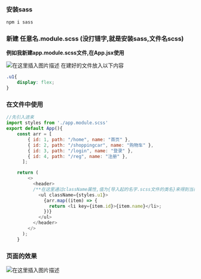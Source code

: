 ### 安装sass
```js
npm i sass
```
### 新建 任意名.module.scss (没打错字,就是安装sass,文件名scss)
**例如我新建app.module.scss文件,在App.jsx使用**

![在这里插入图片描述](https://img-blog.csdnimg.cn/e2ced49cd62142c28010c647ea884691.png)
在建好的文件放入以下内容
```css
.u1{
    display: flex;
}
```
### 在文件中使用
```js
//先引入进来
import styles from './app.module.scss'
export default App(){
	const arr = [
	    { id: 1, path: "/home", name: "首页" },
	    { id: 2, path: "/shoppingcar", name: "购物车" },
	    { id: 3, path: "/login", name: "登录" },
	    { id: 4, path: "/reg", name: "注册" },
	  ];

	return (
	    <>
	      <header>
	      /**在这里通过className属性,值为{导入起的名字.scss文件的类名}来得到当前css样式,通过scss文件可以起到样式隔离的效果,防止子组件样式被穿透*/
	        <ul className={styles.u1}>
	          {arr.map((item) => {
	            return <li key={item.id}>{item.name}</li>;
	          })}
	        </ul>
	      </header>
	    </>
	  );
	}
```
### 页面的效果
![在这里插入图片描述](https://img-blog.csdnimg.cn/70eb796a9ac540ad8c27311b572b086b.png)